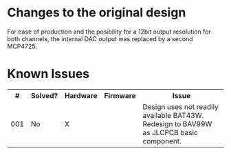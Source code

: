 <h1>Changes to the original design</h1>
<p>For ease of production and the posibility for a 12bit output resolution for both channels, the internal DAC output was replaced by a second MCP4725.</p>

<h1>Known Issues</h1>
<table>
	<tr>
		<th>#</th>
		<th>Solved?</th>
		<th>Hardware</th>
		<th>Firmware</th>
		<th>Issue</th>
	</tr>
	<tr>
		<td>001</td>
		<td>No</td>
		<td>X</td>
		<td></td>
		<td>Design uses not readily available BAT43W. Redesign to BAV99W as JLCPCB basic component.</td>
	</tr>
</table>